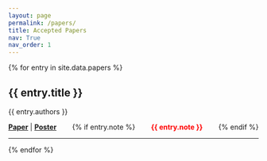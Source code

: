 ```yaml
---
layout: page
permalink: /papers/
title: Accepted Papers
nav: True
nav_order: 1
---
```


{% for entry in site.data.papers %}
  <div class="paper_entry">
    <h2>{{ entry.title }}</h2>
    <p>{{ entry.authors }}</p>
    <p style="display: flex; justify-content: space-between;">
      <span>
        <a href="{{ entry.paper }}" style="font-weight: bold;">Paper</a> |
        <a href="{{ entry.poster }}" style="font-weight: bold;">Poster</a>
      </span>
      {% if entry.note %}
        <span class="sss" style="font-weight: bold; color: red; text-align: right;">
          {{ entry.note }}
        </span>
      {% endif %}
    </p>
    <hr>
  </div>
{% endfor %}
